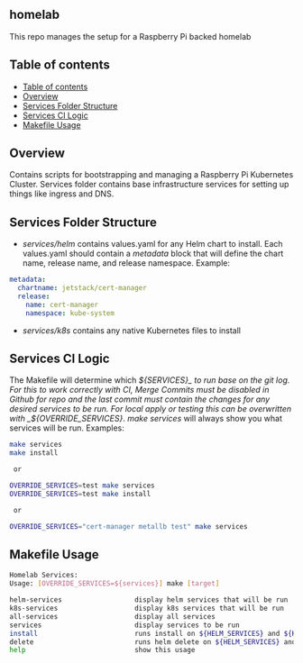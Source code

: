 ## homelab
This repo manages the setup for a Raspberry Pi backed homelab

## Table of contents

<!--ts-->

* [Table of contents](#table-of-contents)
* [Overview](#overview)
* [Services Folder Structure](#services-folder-structure)
* [Services CI Logic](#services-ci-logic)
* [Makefile Usage](#makefile-usage)

<!--te-->

## Overview
Contains scripts for bootstrapping and managing a Raspberry Pi Kubernetes Cluster. Services folder contains base infrastructure services for setting up things like ingress and DNS.

## Services Folder Structure
* _services/helm_ contains values.yaml for any Helm chart to install. Each values.yaml should contain a _metadata_ block that will define the chart name, release name, and release namespace. Example:
```yaml
metadata:
  chartname: jetstack/cert-manager
  release:
    name: cert-manager
    namespace: kube-system
```
* _services/k8s_ contains any native Kubernetes files to install

## Services CI Logic
The Makefile will determine which _${SERVICES}_ to run base on the git log. For this to work correctly with CI, Merge Commits must be disabled in Github for repo and the last commit must contain the changes for any desired services to be run. For local apply or testing this can be overwritten with _${OVERRIDE_SERVICES}_. _make services_ will always show you what services will be run. Examples:
```bash
make services
make install

 or

OVERRIDE_SERVICES=test make services
OVERRIDE_SERVICES=test make install

 or

OVERRIDE_SERVICES="cert-manager metallb test" make services
```

## Makefile Usage
```bash
Homelab Services:
Usage: [OVERRIDE_SERVICES=${services}] make [target]

helm-services                  display helm services that will be run
k8s-services                   display k8s services that will be run
all-services                   display all services
services                       display services to be run
install                        runs install on ${HELM_SERVICES} and ${K8S_SERVICES}
delete                         runs helm delete on ${HELM_SERVICES} and ${K8S_SERVICES}
help                           show this usage
```
